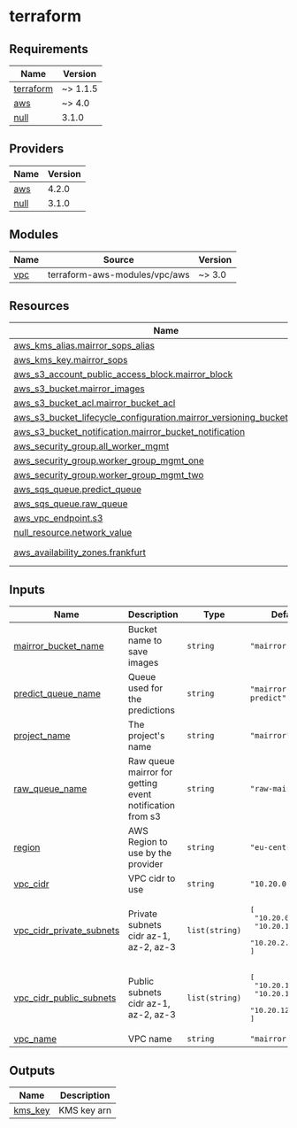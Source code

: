 # terraform

<!-- BEGINNING OF PRE-COMMIT-TERRAFORM DOCS HOOK -->
## Requirements

| Name | Version |
|------|---------|
| <a name="requirement_terraform"></a> [terraform](#requirement\_terraform) | ~> 1.1.5 |
| <a name="requirement_aws"></a> [aws](#requirement\_aws) | ~> 4.0 |
| <a name="requirement_null"></a> [null](#requirement\_null) | 3.1.0 |

## Providers

| Name | Version |
|------|---------|
| <a name="provider_aws"></a> [aws](#provider\_aws) | 4.2.0 |
| <a name="provider_null"></a> [null](#provider\_null) | 3.1.0 |

## Modules

| Name | Source | Version |
|------|--------|---------|
| <a name="module_vpc"></a> [vpc](#module\_vpc) | terraform-aws-modules/vpc/aws | ~> 3.0 |

## Resources

| Name | Type |
|------|------|
| [aws_kms_alias.mairror_sops_alias](https://registry.terraform.io/providers/hashicorp/aws/latest/docs/resources/kms_alias) | resource |
| [aws_kms_key.mairror_sops](https://registry.terraform.io/providers/hashicorp/aws/latest/docs/resources/kms_key) | resource |
| [aws_s3_account_public_access_block.mairror_block](https://registry.terraform.io/providers/hashicorp/aws/latest/docs/resources/s3_account_public_access_block) | resource |
| [aws_s3_bucket.mairror_images](https://registry.terraform.io/providers/hashicorp/aws/latest/docs/resources/s3_bucket) | resource |
| [aws_s3_bucket_acl.mairror_bucket_acl](https://registry.terraform.io/providers/hashicorp/aws/latest/docs/resources/s3_bucket_acl) | resource |
| [aws_s3_bucket_lifecycle_configuration.mairror_versioning_bucket_config](https://registry.terraform.io/providers/hashicorp/aws/latest/docs/resources/s3_bucket_lifecycle_configuration) | resource |
| [aws_s3_bucket_notification.mairror_bucket_notification](https://registry.terraform.io/providers/hashicorp/aws/latest/docs/resources/s3_bucket_notification) | resource |
| [aws_security_group.all_worker_mgmt](https://registry.terraform.io/providers/hashicorp/aws/latest/docs/resources/security_group) | resource |
| [aws_security_group.worker_group_mgmt_one](https://registry.terraform.io/providers/hashicorp/aws/latest/docs/resources/security_group) | resource |
| [aws_security_group.worker_group_mgmt_two](https://registry.terraform.io/providers/hashicorp/aws/latest/docs/resources/security_group) | resource |
| [aws_sqs_queue.predict_queue](https://registry.terraform.io/providers/hashicorp/aws/latest/docs/resources/sqs_queue) | resource |
| [aws_sqs_queue.raw_queue](https://registry.terraform.io/providers/hashicorp/aws/latest/docs/resources/sqs_queue) | resource |
| [aws_vpc_endpoint.s3](https://registry.terraform.io/providers/hashicorp/aws/latest/docs/resources/vpc_endpoint) | resource |
| [null_resource.network_value](https://registry.terraform.io/providers/hashicorp/null/3.1.0/docs/resources/resource) | resource |
| [aws_availability_zones.frankfurt](https://registry.terraform.io/providers/hashicorp/aws/latest/docs/data-sources/availability_zones) | data source |

## Inputs

| Name | Description | Type | Default | Required |
|------|-------------|------|---------|:--------:|
| <a name="input_mairror_bucket_name"></a> [mairror\_bucket\_name](#input\_mairror\_bucket\_name) | Bucket name to save images | `string` | `"mairror-images"` | no |
| <a name="input_predict_queue_name"></a> [predict\_queue\_name](#input\_predict\_queue\_name) | Queue used for the predictions | `string` | `"mairror-predict"` | no |
| <a name="input_project_name"></a> [project\_name](#input\_project\_name) | The project's name | `string` | `"mairror"` | no |
| <a name="input_raw_queue_name"></a> [raw\_queue\_name](#input\_raw\_queue\_name) | Raw queue mairror for getting event notification from s3 | `string` | `"raw-mairror"` | no |
| <a name="input_region"></a> [region](#input\_region) | AWS Region to use by the provider | `string` | `"eu-central-1"` | no |
| <a name="input_vpc_cidr"></a> [vpc\_cidr](#input\_vpc\_cidr) | VPC cidr to use | `string` | `"10.20.0.0/16"` | no |
| <a name="input_vpc_cidr_private_subnets"></a> [vpc\_cidr\_private\_subnets](#input\_vpc\_cidr\_private\_subnets) | Private subnets cidr az-1, az-2, az-3 | `list(string)` | <pre>[<br>  "10.20.0.0/24",<br>  "10.20.1.0/24",<br>  "10.20.2.0/24"<br>]</pre> | no |
| <a name="input_vpc_cidr_public_subnets"></a> [vpc\_cidr\_public\_subnets](#input\_vpc\_cidr\_public\_subnets) | Public subnets cidr az-1, az-2, az-3 | `list(string)` | <pre>[<br>  "10.20.10.0/24",<br>  "10.20.11.0/24",<br>  "10.20.12.0/24"<br>]</pre> | no |
| <a name="input_vpc_name"></a> [vpc\_name](#input\_vpc\_name) | VPC name | `string` | `"mairror-vpc"` | no |

## Outputs

| Name | Description |
|------|-------------|
| <a name="output_kms_key"></a> [kms\_key](#output\_kms\_key) | KMS key arn |
<!-- END OF PRE-COMMIT-TERRAFORM DOCS HOOK -->

